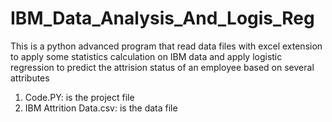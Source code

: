 # IBM_Data_Analysis_And_Logis_Reg

This is a python advanced program that read data files with excel extension to apply some statistics calculation on IBM data and apply logistic regression to predict the attrision status of an employee based on several attributes

1. Code.PY: is the project file
2. IBM Attrition Data.csv: is the data file
